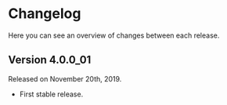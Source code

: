 # Changelog

Here you can see an overview of changes between each release.

## Version 4.0.0_01

Released on November 20th, 2019.

* First stable release.
